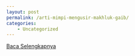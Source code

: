 ```yaml
---
layout: post
permalink: /arti-mimpi-mengusir-makhluk-gaib/
categories:
    - Uncategorized
---
```


[Baca Selengkapnya](/03)